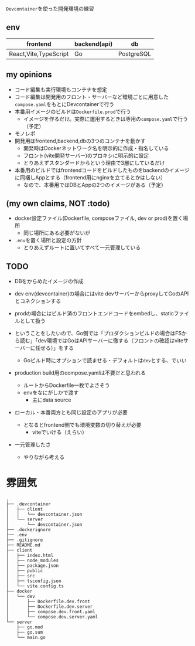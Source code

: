 `Devcontainer`を使った開発環境の練習

## env

| frontend              | backend(api) | db         |
| --------------------- | ------------ | ---------- |
| React,Vite,TypeScript | Go           | PostgreSQL |

## my opinions
- コード編集も実行環境もコンテナを想定
- コード編集は開発用のフロント・サーバーなど環境ごとに用意した`compose.yaml`をもとにDevcontainerで行う
- 本番用イメージのビルドは`Dockerfile.prod`で行う
  - イメージを作るだけ。実際に運用するときは専用の`compose.yaml`で行う（予定）
- モノレポ
- 開発用はfrontend,backend,dbの3つのコンテナを動かす
  - 開発時はDockerネットワーク名を明示的に作成・指名している
  - フロント(vite開発サーバー)のプロキシに明示的に設定
  - とりあえずスタンダードからという理由で3層にしているだけ
- 本番用のビルドではfrontendコードをビルドしたものをbackendのイメージに同梱しAppとする（frontend用にnginxを立てるとかはしない）
  - なので、本番用ではDBとAppの2つのイメージがある（予定）

## (my own claims, NOT :todo)
- docker設定ファイル(Dockerfile, composeファイル, dev or prod)を置く場所
  - 同じ場所にある必要がないが
- `.env`を置く場所と設定の方針
  - とりあえずルートに置いてすべて一元管理している

## TODO
- DBをからめたイメージの作成



- dev env(devcontainer)の場合にはvite devサーバーからproxyしてGoのAPIとコネクションする
- prodの場合にはビルド済のフロントエンドコードをembedし、staticファイルとして扱う
- ということをしたいので、Go側では「プロダクションビルドの場合はFSから読む」「dev環境ではGoはAPIサーバーに徹する（フロントの確認はviteサーバーに任せる）」をする
  - Goビルド時にオプションで読ませる・デフォルトは`dev`とする、でいい
- production build用のcompose.yamlは不要だと思われる
  - ルートからDockerfile一枚でよさそう
  - envをなにがしかで渡す
    - 主にdata source
- ローカル・本番両方とも同じ設定のアプリが必要
  - となるとfrontend側でも環境変数の切り替えが必要
    - viteでいける（えらい）
- 一元管理したさ
  - やりながら考える

# 雰囲気
```
.
├── .devcontainer
│   ├── client
│   │   └── devcontainer.json
│   └── server
│       └── devcontainer.json
├── .dockerignore
├── .env
├── .gitignore
├── README.md
├── client
│   ├── index.html
│   ├── node_modules
│   ├── package.json
│   ├── public
│   ├── src
│   ├── tsconfig.json
│   └── vite.config.ts
├── docker
│   └── dev
│       ├── Dockerfile.dev.front
│       ├── Dockerfile.dev.server
│       ├── compose.dev.front.yaml
│       └── compose.dev.server.yaml
└── server
    ├── go.mod
    ├── go.sum
    └── main.go
```